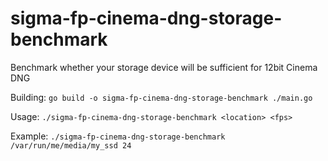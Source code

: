 # sigma-fp-cinema-dng-storage-benchmark
Benchmark whether your storage device will be sufficient for 12bit Cinema DNG

Building:
`go build -o sigma-fp-cinema-dng-storage-benchmark ./main.go`

Usage:
`./sigma-fp-cinema-dng-storage-benchmark <location> <fps>`

Example:
`./sigma-fp-cinema-dng-storage-benchmark /var/run/me/media/my_ssd 24`
